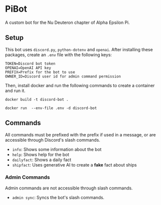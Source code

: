 # PiBot

A custom bot for the Nu Deuteron chapter of Alpha Epsilon Pi.

## Setup

This bot uses `discord.py`, `python-dotenv` and `openai`. After installing these packages, create an `.env` file with the following keys:

```dotenv
TOKEN=Discord bot token
OPENAI=OpenAI API key
PREFIX=Prefix for the bot to use
OWNER_ID=Discord user id for admin command permission
```

Then, install docker and run the following commands to create a container and run it.

```shell
docker build -t discord-bot .
```

```shell
docker run  --env-file .env -d discord-bot
```

## Commands

All commands must be prefixed with the prefix if used in a message, or are accessible through Discord's slash commands.

- `info`: Shows some information about the bot
- `help`: Shows help for the bot
- `dailyfact`: Shows a daily fact
- `shipfact`: Uses generative AI to create a **fake** fact about ships

### Admin Commands

Admin commands are not accessible through slash commands.

- `admin sync`: Syncs the bot's slash commands.
